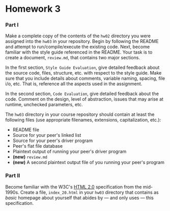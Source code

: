 # Homework 3


### Part I

Make a complete copy of the contents of the `hw02` directory you were assigned into the `hw03` in your repository. Begin by following the README and attempt to run/compile/execute the existing code. Next, become familiar with the style guide referenced in the README. Your task is to create a document, `review.md`, that contains two major sections.

In the first section, `Style Guide Evaluation`, give detailed feedback about the source code, files, structure, etc. with respect to the style guide. Make sure that you include details about comments, variable naming, spacing, file i/o, etc.  That is, reference all the aspects used in the assignment.

In the second section, `Code Evaluation`, give detailed feedback about the code. Comment on the design, level of abstraction, issues that may arise at runtime, unchecked parameters, etc.

The `hw03` directory in your course repository should contain at least the following files (use appropriate filenames, extensions, capitalization, etc.):

* README file
* Source for your peer's linked list
* Source for your peer's driver program
* Peer's flat file database
* Plaintext output of running your peer's driver program
* **(new)** `review.md`
* **(new)** A second plaintext output file of you running your peer's program

### Part II

Become familiar with the W3C's [HTML 2.0](http://www.w3.org/MarkUp/html-spec/html-spec_toc.html) specification from the mid-1990s. Create a file, `index_20.html` in your `hw03` directory that contains as _basic_ homepage about yourself that abides by &mdash; and only uses &mdash; this specification.